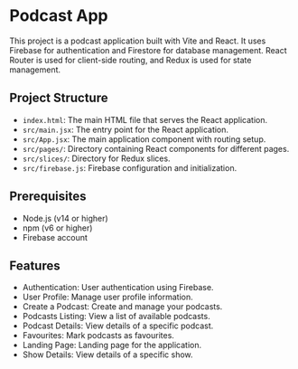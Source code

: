 # Podcast App

This project is a podcast application built with Vite and React. It uses Firebase for authentication and Firestore for database management. React Router is used for client-side routing, and Redux is used for state management.

## Project Structure

- `index.html`: The main HTML file that serves the React application.
- `src/main.jsx`: The entry point for the React application.
- `src/App.jsx`: The main application component with routing setup.
- `src/pages/`: Directory containing React components for different pages.
- `src/slices/`: Directory for Redux slices.
- `src/firebase.js`: Firebase configuration and initialization.

## Prerequisites

- Node.js (v14 or higher)
- npm (v6 or higher)
- Firebase account

## Features
* Authentication: User authentication using Firebase.
* User Profile: Manage user profile information.
* Create a Podcast: Create and manage your podcasts.
* Podcasts Listing: View a list of available podcasts.
* Podcast Details: View details of a specific podcast.
* Favourites: Mark podcasts as favourites.
* Landing Page: Landing page for the application.
* Show Details: View details of a specific show.

  
